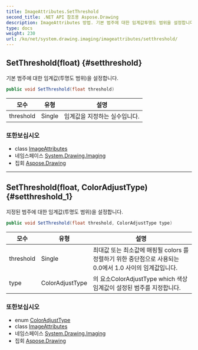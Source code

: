 ```yaml
---
title: ImageAttributes.SetThreshold
second_title: .NET API 참조용 Aspose.Drawing
description: ImageAttributes 방법. 기본 범주에 대한 임계값투명도 범위을 설정합니다.
type: docs
weight: 230
url: /ko/net/system.drawing.imaging/imageattributes/setthreshold/
---
```

## SetThreshold(float) {#setthreshold}

기본 범주에 대한 임계값(투명도 범위)을 설정합니다.

```csharp
public void SetThreshold(float threshold)
```

| 모수 | 유형 | 설명 |
| --- | --- | --- |
| threshold | Single | 임계값을 지정하는 실수입니다. |

### 또한보십시오

* class [ImageAttributes](../)
* 네임스페이스 [System.Drawing.Imaging](../../imageattributes/)
* 집회 [Aspose.Drawing](../../../)

---

## SetThreshold(float, ColorAdjustType) {#setthreshold_1}

지정된 범주에 대한 임계값(투명도 범위)을 설정합니다.

```csharp
public void SetThreshold(float threshold, ColorAdjustType type)
```

| 모수 | 유형 | 설명 |
| --- | --- | --- |
| threshold | Single | 최대값 또는 최소값에 매핑될 colors 를 정렬하기 위한 중단점으로 사용되는 0.0에서 1.0 사이의 임계값입니다. |
| type | ColorAdjustType | 의 요소ColorAdjustType which 색상 임계값이 설정된 범주를 지정합니다. |

### 또한보십시오

* enum [ColorAdjustType](../../coloradjusttype/)
* class [ImageAttributes](../)
* 네임스페이스 [System.Drawing.Imaging](../../imageattributes/)
* 집회 [Aspose.Drawing](../../../)


